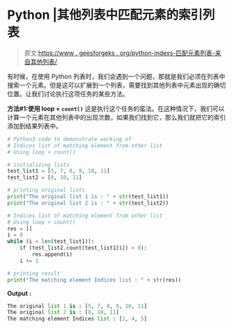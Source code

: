 # Python |其他列表中匹配元素的索引列表

> 原文:[https://www . geesforgeks . org/python-indexs-匹配元素列表-来自其他列表/](https://www.geeksforgeeks.org/python-indices-list-of-matching-element-from-other-list/)

有时候，在使用 Python 列表时，我们会遇到一个问题，那就是我们必须在列表中搜索一个元素。但是这可以扩展到一个列表，需要找到其他列表中元素出现的确切位置。让我们讨论执行这项任务的某些方法。

**方法#1:使用 loop + `count()`**
这是执行这个任务的蛮法。在这种情况下，我们可以计算一个元素在其他列表中的出现次数，如果我们找到它，那么我们就把它的索引添加到结果列表中。

```py
# Python3 code to demonstrate working of
# Indices list of matching element from other list
# Using loop + count()

# initializing lists
test_list1 = [5, 7, 8, 9, 10, 11]
test_list2 = [8, 10, 11]

# printing original lists
print("The original list 1 is : " + str(test_list1))
print("The original list 2 is : " + str(test_list2))

# Indices list of matching element from other list
# Using loop + count()
res = []
i = 0
while (i < len(test_list1)):
    if (test_list2.count(test_list1[i]) > 0):
        res.append(i)
    i += 1

# printing result 
print("The matching element Indices list : " + str(res))
```

**Output :**

```py
The original list 1 is : [5, 7, 8, 9, 10, 11]
The original list 2 is : [8, 10, 11]
The matching element Indices list : [2, 4, 5]

```